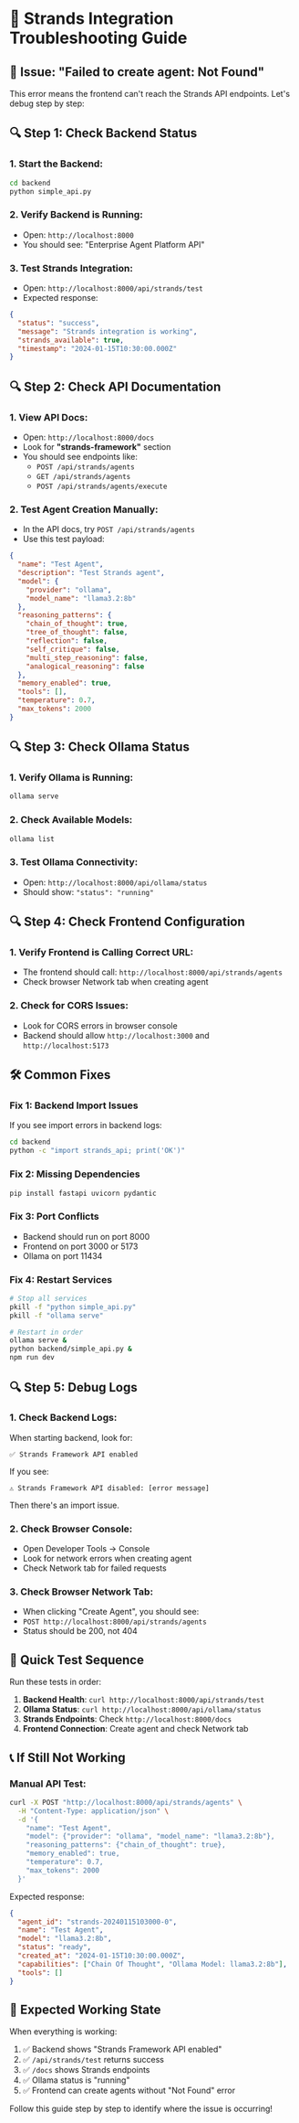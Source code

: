 # 🔧 Strands Integration Troubleshooting Guide

## 🚨 **Issue: "Failed to create agent: Not Found"**

This error means the frontend can't reach the Strands API endpoints. Let's debug step by step:

## 🔍 **Step 1: Check Backend Status**

### **1. Start the Backend**:
```bash
cd backend
python simple_api.py
```

### **2. Verify Backend is Running**:
- Open: `http://localhost:8000`
- You should see: "Enterprise Agent Platform API"

### **3. Test Strands Integration**:
- Open: `http://localhost:8000/api/strands/test`
- Expected response:
```json
{
  "status": "success",
  "message": "Strands integration is working",
  "strands_available": true,
  "timestamp": "2024-01-15T10:30:00.000Z"
}
```

## 🔍 **Step 2: Check API Documentation**

### **1. View API Docs**:
- Open: `http://localhost:8000/docs`
- Look for **"strands-framework"** section
- You should see endpoints like:
  - `POST /api/strands/agents`
  - `GET /api/strands/agents`
  - `POST /api/strands/agents/execute`

### **2. Test Agent Creation Manually**:
- In the API docs, try `POST /api/strands/agents`
- Use this test payload:
```json
{
  "name": "Test Agent",
  "description": "Test Strands agent",
  "model": {
    "provider": "ollama",
    "model_name": "llama3.2:8b"
  },
  "reasoning_patterns": {
    "chain_of_thought": true,
    "tree_of_thought": false,
    "reflection": false,
    "self_critique": false,
    "multi_step_reasoning": false,
    "analogical_reasoning": false
  },
  "memory_enabled": true,
  "tools": [],
  "temperature": 0.7,
  "max_tokens": 2000
}
```

## 🔍 **Step 3: Check Ollama Status**

### **1. Verify Ollama is Running**:
```bash
ollama serve
```

### **2. Check Available Models**:
```bash
ollama list
```

### **3. Test Ollama Connectivity**:
- Open: `http://localhost:8000/api/ollama/status`
- Should show: `"status": "running"`

## 🔍 **Step 4: Check Frontend Configuration**

### **1. Verify Frontend is Calling Correct URL**:
- The frontend should call: `http://localhost:8000/api/strands/agents`
- Check browser Network tab when creating agent

### **2. Check for CORS Issues**:
- Look for CORS errors in browser console
- Backend should allow `http://localhost:3000` and `http://localhost:5173`

## 🛠️ **Common Fixes**

### **Fix 1: Backend Import Issues**
If you see import errors in backend logs:
```bash
cd backend
python -c "import strands_api; print('OK')"
```

### **Fix 2: Missing Dependencies**
```bash
pip install fastapi uvicorn pydantic
```

### **Fix 3: Port Conflicts**
- Backend should run on port 8000
- Frontend on port 3000 or 5173
- Ollama on port 11434

### **Fix 4: Restart Services**
```bash
# Stop all services
pkill -f "python simple_api.py"
pkill -f "ollama serve"

# Restart in order
ollama serve &
python backend/simple_api.py &
npm run dev
```

## 🔍 **Step 5: Debug Logs**

### **1. Check Backend Logs**:
When starting backend, look for:
```
✅ Strands Framework API enabled
```

If you see:
```
⚠️ Strands Framework API disabled: [error message]
```
Then there's an import issue.

### **2. Check Browser Console**:
- Open Developer Tools → Console
- Look for network errors when creating agent
- Check Network tab for failed requests

### **3. Check Browser Network Tab**:
- When clicking "Create Agent", you should see:
- `POST http://localhost:8000/api/strands/agents`
- Status should be 200, not 404

## 🚀 **Quick Test Sequence**

Run these tests in order:

1. **Backend Health**: `curl http://localhost:8000/api/strands/test`
2. **Ollama Status**: `curl http://localhost:8000/api/ollama/status`  
3. **Strands Endpoints**: Check `http://localhost:8000/docs`
4. **Frontend Connection**: Create agent and check Network tab

## 📞 **If Still Not Working**

### **Manual API Test**:
```bash
curl -X POST "http://localhost:8000/api/strands/agents" \
  -H "Content-Type: application/json" \
  -d '{
    "name": "Test Agent",
    "model": {"provider": "ollama", "model_name": "llama3.2:8b"},
    "reasoning_patterns": {"chain_of_thought": true},
    "memory_enabled": true,
    "temperature": 0.7,
    "max_tokens": 2000
  }'
```

Expected response:
```json
{
  "agent_id": "strands-20240115103000-0",
  "name": "Test Agent",
  "model": "llama3.2:8b",
  "status": "ready",
  "created_at": "2024-01-15T10:30:00.000Z",
  "capabilities": ["Chain Of Thought", "Ollama Model: llama3.2:8b"],
  "tools": []
}
```

## 🎯 **Expected Working State**

When everything is working:
1. ✅ Backend shows "Strands Framework API enabled"
2. ✅ `/api/strands/test` returns success
3. ✅ `/docs` shows Strands endpoints
4. ✅ Ollama status is "running"
5. ✅ Frontend can create agents without "Not Found" error

Follow this guide step by step to identify where the issue is occurring!